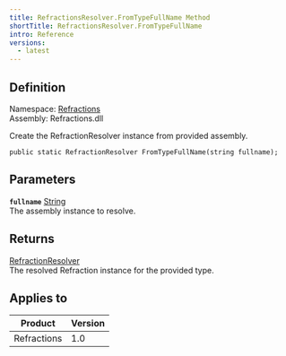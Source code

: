 ```yaml
---
title: RefractionsResolver.FromTypeFullName Method
shortTitle: RefractionsResolver.FromTypeFullName
intro: Reference
versions:
  - latest
---
```


## Definition

Namespace: [Refractions](./refractions)  
Assembly: Refractions.dll

Create the RefractionResolver instance from provided assembly.

```csharp:C#
public static RefractionResolver FromTypeFullName(string fullname);
```

## Parameters

**`fullname`** [String](https://docs.microsoft.com/en-us/dotnet/api/system.string)  
The assembly instance to resolve.

## Returns

[RefractionResolver](./refractions.refractionresolver)  
The resolved Refraction instance for the provided type.

## Applies to

| Product     | Version |
| ----------- | ------- |
| Refractions | 1.0     |
